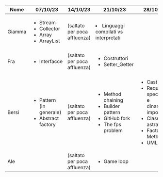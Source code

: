 | Nome   | 07/10/23                                                                   | 14/10/23                     | 21/10/23                                                                                              | 28/10/23                                                                                                                   |
|--------|----------------------------------------------------------------------------|------------------------------|-------------------------------------------------------------------------------------------------------|----------------------------------------------------------------------------------------------------------------------------|
| Giamma | <ul><li>Stream</li><li>Collector</li><li>Array</li><li>ArrayList</li></ul> | (saltato per poca affluenza) | <li>Linguaggi compilati vs interpretati</li>                                                          |                                                                                                                            |
| Fra    | <ul><li>Interfacce</li></ul>                                               | (saltato per poca affluenza) | <ul><li>Costruttori</li><li>Setter_Getter</li></ul>                                                   |                                                                                                                            |
| Bersi  | <ul><li>Pattern (in generale)</li><li>Abstract factory</li></ul>           | (saltato per poca affluenza) | <ul><li>Method chaining</li><li>Builder pattern</li><li>GitHub fork</li><li>The fps problem</li></ul> | <ul><li>Cast</li><li>Requisiti, specifiche e dinamiche importanti</li><li>Classi astratte</li><li>Factory Method</li><li>UML</li></ul> |
| Ale    |                                                                            | (saltato per poca affluenza) | <ul><li>Game loop</li></ul>                                                                           |                                                                                                                            |
